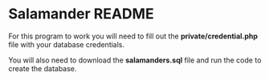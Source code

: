 # Salamander README

For this program to work you will need to fill out the **private/credential.php** file with your database credentials.

You will also need to download the **salamanders.sql** file and run the code to create the database.
